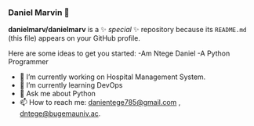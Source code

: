 ### Daniel Marvin 👋


**danielmarv/danielmarv** is a ✨ _special_ ✨ repository because its `README.md` (this file) appears on your GitHub profile.

Here are some ideas to get you started:
-Am Ntege Daniel 
-A Python Programmer
- 🔭 I’m currently working on Hospital Management System. 
- 🌱 I’m currently learning DevOps
- 💬 Ask me about Python
- 📫 How to reach me: danientege785@gmail.com , dntege@bugemauniv.ac.
